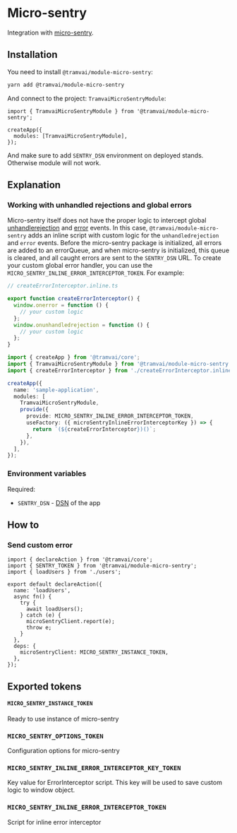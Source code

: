 # Micro-sentry

Integration with [micro-sentry](https://github.com/taiga-family/micro-sentry).

## Installation

You need to install `@tramvai/module-micro-sentry`:

```bash
yarn add @tramvai/module-micro-sentry
```

And connect to the project: `TramvaiMicroSentryModule`:

```tsx
import { TramvaiMicroSentryModule } from '@tramvai/module-micro-sentry';

createApp({
  modules: [TramvaiMicroSentryModule],
});
```

And make sure to add `SENTRY_DSN` environment on deployed stands. Otherwise module will not work.

## Explanation

### Working with unhandled rejections and global errors

Micro-sentry itself does not have the proper logic to intercept global [unhandlerejection](https://developer.mozilla.org/en-US/docs/Web/API/Window/unhandledrejection_event) and [error](https://developer.mozilla.org/en-US/docs/Web/API/Window/error_event) events. In this case, `@tramvai/module-micro-sentry` adds an inline script with custom logic for the `unhandledrejection` and `error` events. Before the micro-sentry package is initialized, all errors are added to an errorQueue, and when micro-sentry is initialized, this queue is cleared, and all caught errors are sent to the `SENTRY_DSN` URL. To create your custom global error handler, you can use the `MICRO_SENTRY_INLINE_ERROR_INTERCEPTOR_TOKEN`. For example:

```ts
// createErrorInterceptor.inline.ts

export function createErrorInterceptor() {
  window.onerror = function () {
    // your custom logic
  };
  window.onunhandledrejection = function () {
    // your custom logic
  };
}
```

```ts
import { createApp } from '@tramvai/core';
import { TramvaiMicroSentryModule } from '@tramvai/module-micro-sentry';
import { createErrorInterceptor } from './createErrorInterceptor.inline';

createApp({
  name: 'sample-application',
  modules: [
    TramvaiMicroSentryModule,
    provide({
      provide: MICRO_SENTRY_INLINE_ERROR_INTERCEPTOR_TOKEN,
      useFactory: ({ microSentryInlineErrorInterceptorKey }) => {
        return `(${createErrorInterceptor})()`;
      },
    }),
  ],
});
```

### Environment variables

Required:

- `SENTRY_DSN` - [DSN](https://docs.sentry.io/product/sentry-basics/dsn-explainer/) of the app

## How to

### Send custom error

```tsx
import { declareAction } from '@tramvai/core';
import { SENTRY_TOKEN } from '@tramvai/module-micro-sentry';
import { loadUsers } from './users';

export default declareAction({
  name: 'loadUsers',
  async fn() {
    try {
      await loadUsers();
    } catch (e) {
      microSentryClient.report(e);
      throw e;
    }
  },
  deps: {
    microSentryClient: MICRO_SENTRY_INSTANCE_TOKEN,
  },
});
```

## Exported tokens

#### `MICRO_SENTRY_INSTANCE_TOKEN`

Ready to use instance of micro-sentry

### `MICRO_SENTRY_OPTIONS_TOKEN`

Configuration options for micro-sentry

### `MICRO_SENTRY_INLINE_ERROR_INTERCEPTOR_KEY_TOKEN`

Key value for ErrorInterceptor script. This key will be used to save custom logiс to window object.

### `MICRO_SENTRY_INLINE_ERROR_INTERCEPTOR_TOKEN`

Script for inline error interceptor
